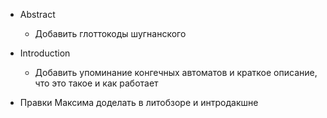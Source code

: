 - Abstract
    - Добавить глоттокоды шугнанского
- Introduction
    - Добавить упоминание конгечных автоматов и краткое описание, что это такое и как работает

- Правки Максима доделать в литобзоре и интродакшне